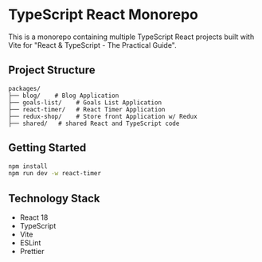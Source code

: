 # TypeScript React Monorepo

This is a monorepo containing multiple TypeScript React projects built with Vite for "React & TypeScript - The Practical Guide".

## Project Structure

```
packages/
├── blog/    # Blog Application
├── goals-list/    # Goals List Application
├── react-timer/   # React Timer Application
├── redux-shop/    # Store front Application w/ Redux
├── shared/   # shared React and TypeScript code
```

## Getting Started

```bash
npm install
npm run dev -w react-timer
```

## Technology Stack

- React 18
- TypeScript
- Vite
- ESLint
- Prettier
